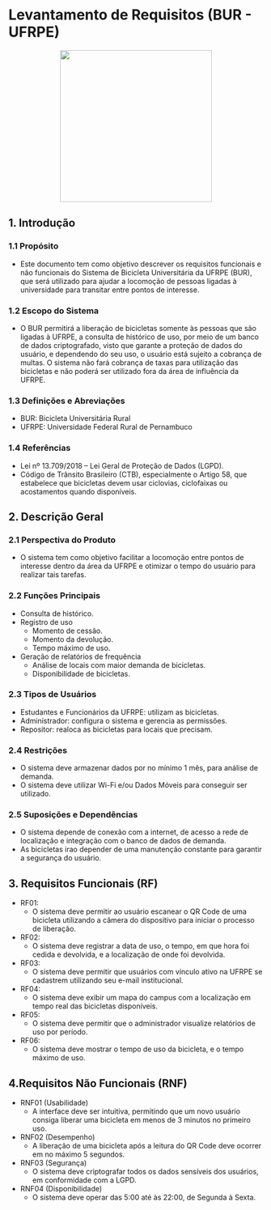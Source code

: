 # Levantamento de Requisitos (BUR - UFRPE)

<div align="center">
  <img src="https://github.com/user-attachments/assets/e2f35a68-8bef-4bce-95d3-74dcd45e9a95"
      width="300"
      height="300"
      >
</div>

## 1. Introdução
### 1.1 Propósito
- Este documento tem como objetivo descrever os requisitos funcionais e não funcionais do Sistema de Bicicleta Universitária da UFRPE (BUR), que será utilizado para ajudar a locomoção de pessoas ligadas à universidade para transitar entre pontos de interesse.
### 1.2 Escopo do Sistema
- O BUR permitirá a liberação de bicicletas somente às pessoas que são ligadas à UFRPE, a consulta de histórico de uso, por meio de um banco de dados criptografado, visto que garante a proteção de dados do usuário, e dependendo do seu uso, o usuário está sujeito a cobrança de multas. O sistema não fará cobrança de taxas para utilização das bicicletas e não poderá ser utilizado fora da área de influência da UFRPE.
### 1.3 Definições e Abreviações
- BUR: Bicicleta Universitária Rural
- UFRPE: Universidade Federal Rural de Pernambuco
### 1.4 Referências
- Lei nº 13.709/2018 – Lei Geral de Proteção de Dados (LGPD).
- Código de Trânsito Brasileiro (CTB), especialmente o Artigo 58, que estabelece que bicicletas devem usar ciclovias, ciclofaixas ou acostamentos quando disponíveis.
## 2. Descrição Geral
### 2.1 Perspectiva do Produto
- O sistema tem como objetivo facilitar a locomoção entre pontos de interesse dentro da área da UFRPE e otimizar o tempo do usuário para realizar tais tarefas.  
### 2.2 Funções Principais
- Consulta de histórico.
- Registro de uso
	- Momento de cessão.
   	- Momento da devolução.
   	- Tempo máximo de uso.
- Geração de relatórios de frequência
	- Análise de locais com maior demanda de bicicletas.
	- Disponibilidade de bicicletas.
### 2.3 Tipos de Usuários
- Estudantes e Funcionários da UFRPE: utilizam as bicicletas.
- Administrador: configura o sistema e gerencia as permissões.
- Repositor: realoca as bicicletas para locais que precisam.
### 2.4 Restrições
- O sistema deve armazenar dados por no mínimo 1 mês, para análise de demanda.
- O sistema deve utilizar Wi-Fi e/ou Dados Móveis para conseguir ser utilizado.
### 2.5 Suposições e Dependências
- O sistema depende de conexão com a internet, de acesso a rede de localização e integração com o banco de dados de demanda.
- As bicicletas irao depender de uma manutenção constante para garantir a segurança do usuário.
## 3. Requisitos Funcionais (RF)
- RF01:
  	- O sistema deve permitir ao usuário escanear o QR Code de uma bicicleta utilizando a câmera do dispositivo para iniciar o processo de liberação.
- RF02:
  	- O sistema deve registrar a data de uso, o tempo, em que hora foi cedida e devolvida, e a localização de onde foi devolvida.
- RF03:
  	- O sistema deve permitir que usuários com vínculo ativo na UFRPE se cadastrem utilizando seu e-mail institucional.
- RF04:
  	- O sistema deve exibir um mapa do campus com a localização em tempo real das bicicletas disponíveis.
- RF05:
  	- O sistema deve permitir que o administrador visualize relatórios de uso por período.
- RF06:
  	- O sistema deve mostrar o tempo de uso da bicicleta, e o tempo máximo de uso.


## 4.Requisitos Não Funcionais (RNF)
- RNF01 (Usabilidade)
	- A interface deve ser intuitiva, permitindo que um novo usuário consiga liberar uma bicicleta em menos de 3 minutos no primeiro uso.
- RNF02 (Desempenho)
  	- A liberação de uma bicicleta após a leitura do QR Code deve ocorrer em no máximo 5 segundos.
- RNF03 (Segurança)
  	- O sistema deve criptografar todos os dados sensíveis dos usuários, em conformidade com a LGPD.
- RNF04 (Disponibilidade)
  	- O sistema deve operar das 5:00 até às 22:00, de Segunda à Sexta.



